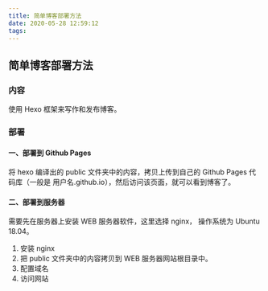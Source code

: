 ```yaml
---
title: 简单博客部署方法
date: 2020-05-28 12:59:12
tags:
---
```



## 简单博客部署方法
<!-- more -->

### 内容
使用 Hexo 框架来写作和发布博客。

### 部署

#### 一、部署到 Github Pages
将 hexo 编译出的 public 文件夹中的内容，拷贝上传到自己的 Github Pages 代码库（一般是 用户名.github.io），然后访问该页面，就可以看到博客了。


#### 二、部署到服务器
需要先在服务器上安装 WEB 服务器软件，这里选择 nginx， 操作系统为 Ubuntu 18.04。

1. 安装 nginx
2. 把 public 文件夹中的内容拷贝到 WEB 服务器网站根目录中。
3. 配置域名
4. 访问网站

